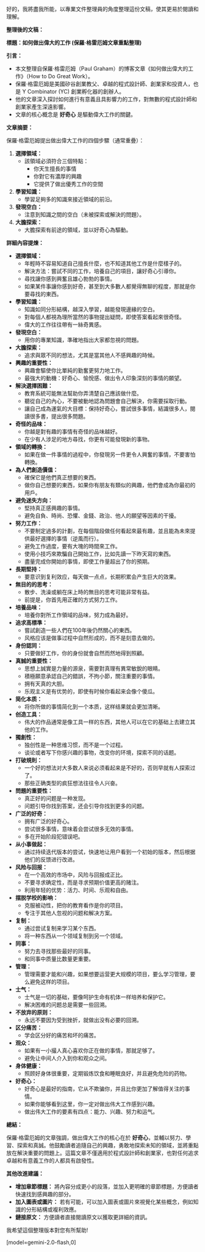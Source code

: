 好的，我將盡我所能，以專業文件整理員的角度整理這份文稿，使其更易於閱讀和理解。

**整理後的文稿：**

**標題：如何做出偉大的工作 (保羅·格雷厄姆文章重點整理)**

**引言：**

*   本文整理自保羅·格雷厄姆（Paul Graham）的博客文章《如何做出偉大的工作》（How to Do Great Work）。
*   保羅·格雷厄姆是美國矽谷創業教父、卓越的程式設計師、創業家和投資人，也是 Y Combinator (YC) 創業孵化器的創辦人。
*   他的文章深入探討如何進行有意義且具影響力的工作，對無數的程式設計師和創業家產生深遠影響。
*   文章的核心概念是 **好奇心** 是驅動偉大工作的關鍵。

**文章摘要：**

保羅·格雷厄姆提出做出偉大工作的四個步驟（通常重疊）：

1.  **選擇領域：**
    *   該領域必須符合三個特點：
        *   你天生擅長的事情
        *   你對它有濃厚的興趣
        *   它提供了做出優秀工作的空間
2.  **學習知識：**
    *   學習足夠多的知識來接近領域的前沿。
3.  **發現空白：**
    *   注意到知識之間的空白（未被探索或解決的問題）。
4.  **大膽探索：**
    *   大膽探索有前途的領域，並以好奇心為驅動。

**詳細內容提煉：**

*   **選擇領域：**
    *   年輕時不容易知道自己擅長什麼，也不知道其他工作是什麼樣子的。
    *   解決方法：嘗試不同的工作，培養自己的項目，讓好奇心引導你。
    *   尋找讓你感到興奮且雄心勃勃的事情。
    *   如果某件事讓你感到好奇，甚至到大多數人都覺得無聊的程度，那就是你要尋找的東西。
*   **學習知識：**
    *   知識如同分形結構，越深入學習，越能發現邊緣的空白。
    *   對每個人都視為理所當然的事物提出疑問，即使答案看起來很奇怪。
    *   偉大的工作往往帶有一絲奇異感。
*   **發現空白：**
    *   用你的專業知識，準確地指出大家都忽視的問題。
*   **大膽探索：**
    *   追求與眾不同的想法，尤其是當其他人不感興趣的時候。
*   **興趣的重要性：**
    *   興趣會驅使你比單純的勤奮更努力地工作。
    *   最強大的動機：好奇心、愉悅感、做出令人印象深刻的事情的願望。
*   **解決選擇困難：**
    *   教育系統可能無法幫助你弄清楚自己應該做什麼。
    *   聽從自己的內心，不要被動地認為問題會自己解決，你需要採取行動。
    *   讓自己成為運氣的大目標：保持好奇心，嘗試很多事情，結識很多人，閱讀很多書，提出很多問題。
*   **奇怪的品味：**
    *   你越是對有趣的事情有奇怪的品味越好。
    *   在少有人涉足的地方尋找，你更有可能發現新的事物。
*   **領域的轉換：**
    *   如果在做一件事情的過程中，你發現另一件更令人興奮的事情，不要害怕轉換。
*   **為人們創造價值：**
    *   確保它是他們真正想要的東西。
    *   做你自己想要的東西，如果你有朋友有類似的興趣，他們會成為你最初的用戶。
*   **避免迷失方向：**
    *   堅持真正感興趣的事情。
    *   避免自負、時尚、恐懼、金錢、政治、他人的願望等因素的干擾。
*   **努力工作：**
    *   不要制定過多的計劃，在每個階段做任何看起來最有趣，並且能為未來提供最好選擇的事情（逆風而行）。
    *   避免工作過度，要有大塊的時間來工作。
    *   使用小技巧來欺騙自己開始工作，比如先讀一下昨天寫的東西。
    *   盡量完成你開始的事情，即使工作量超出了你的預期。
*   **長期堅持：**
    *   要意识到复利效应，每天做一点点，长期积累会产生巨大的效果。
*   **無目的的思考：**
    *   散步、洗澡或躺在床上時的無目的思考可能非常有益。
    *   前提是，你首先用正確的方式努力工作。
*   **培養品味：**
    *   培養你對所工作領域的品味，努力成為最好。
*   **追求高標準：**
    *   嘗試創造一些人們在100年後仍然關心的東西。
    *   风格应该是做事过程中自然形成的，而不是刻意去做的。
*   **身份認同：**
    *   只要做好工作，你的身份就會自然而然地得到照顧。
*   **真誠的重要性：**
    *   思想上誠實是力量的源泉，需要對真理有異常敏銳的眼睛。
    *   積極願意承認自己的錯誤，不拘小節，關注重要的事情。
    *   拥有天真的大胆。
    *    乐观主义是有优势的，即使有时候你看起来会像个傻瓜。
*   **简化本质：**
    *   将你所做的事情简化到一个本质，这样结果就会更加清晰。
*   **创造工具：**
    *   伟大的作品通常是像工具一样的东西，其他人可以在它的基础上去建立其他的工作。
*   **獨創性：**
    *   独创性是一种思维习惯，而不是一个过程。
    *   谈论或者写下你感兴趣的事物，改变你的环境，探索不同的话题。
*   **打破規則：**
    *   一个好的想法对大多数人来说必须看起来是不好的，否则早就有人探索过了。
    *   那些正确类型的疯狂想法往往令人兴奋。
*   **問題的重要性：**
    *   真正好的问题是一种发现。
    *   问题引导你找到答案，还会引导你找到更多的问题。
*   **广泛的好奇：**
    *   拥有广泛的好奇心。
    *   尝试很多事情，意味着会尝试很多无效的事情。
    *   多在开始阶段犯错误吧。
*   **从小事做起：**
    *   通过持续迭代版本的尝试，快速地让用户看到一个初始的版本，然后根据他们的反馈进行改进。
*   **风险与回报：**
    *   在一个高效的市场中，风险与回报成正比。
    *   不要寻求确定性，而是寻求预期价值更高的赌注。
    *   利用年轻的优势：活力、时间、乐观和自由。
*   **摆脱学校的影响：**
    *   克服被动性，把你的教育看作是你的项目。
    *   专注于其他人忽视的问题和解决方案。
*   **复制：**
    *   通过尝试复制来学习某个东西。
    *   将一种东西从一个领域复制到另一个领域。
*   **同事：**
    *   努力去寻找那些最好的同事。
    *   和同事中质量比数量更重要。
*   **管理：**
    *   管理需要才能和兴趣，如果想要运营更大规模的项目，要么学习管理，要么避免这样的项目。
*   **士气：**
    *   士气是一切的基础，要像呵护生命有机体一样培养和保护它。
    *   解决困难的问题总是需要一些回溯。
*   **不放弃的原则：**
    *   永远不要因为受到挫折，就做出没有必要的回溯。
*   **区分痛苦：**
    *   学会区分好的痛苦和坏的痛苦。
*   **观众：**
    *   如果有一小撮人真心喜欢你正在做的事情，那就足够了。
    *   避免让中间人介入到你和观众之间。
*   **身体健康：**
    *   照顾好身体很重要，定期锻炼饮食和睡眠良好，并且避免危险的药物。
*   **好奇心：**
    *   好奇心是最好的指南，它从不欺骗你，并且比你更加了解值得关注的事情。
    *   如果你能够看到这里，你一定对做出伟大工作感到兴趣。
    *   做出伟大工作的要素有四点：能力、兴趣、努力和运气。

**總結：**

保羅·格雷厄姆的文章強調，做出偉大工作的核心在於 **好奇心**，並輔以努力、學習、探索和真誠。他鼓勵讀者追隨自己的興趣，勇敢地探索未知的領域，並將重點放在解決重要的問題上。這篇文章不僅適用於程式設計師和創業家，也對任何追求卓越和有意義工作的人都具有啟發性。

**其他改進建議：**

*   **增加章節標題：** 將內容分成更小的段落，並加入更明確的章節標題，方便讀者快速找到感興趣的部分。
*   **加入圖表或圖片：** 若有可能，可以加入圖表或圖片來視覺化某些概念，例如知識的分形結構或複利效應。
*   **鏈接原文：** 方便讀者直接閱讀原文以獲取更詳細的資訊。

我希望這個整理版本對您有所幫助!

[model=gemini-2.0-flash,0]
